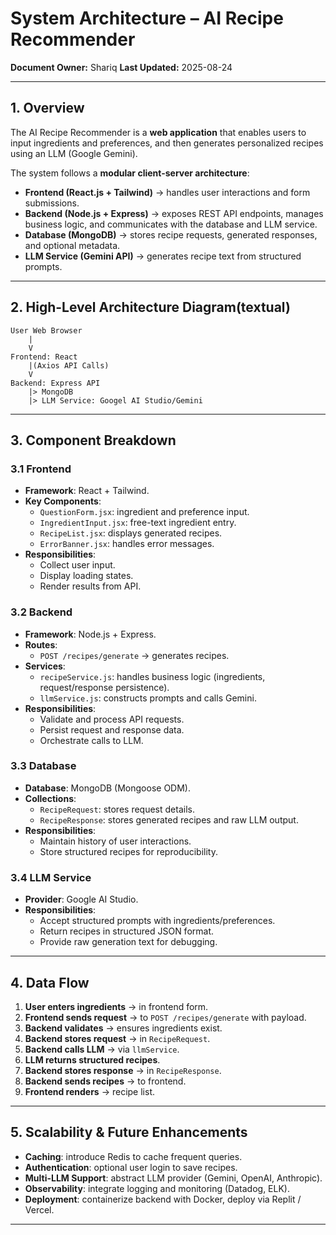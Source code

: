 
# System Architecture – AI Recipe Recommender

**Document Owner:** Shariq
**Last Updated:** 2025-08-24  

---

## 1. Overview

The AI Recipe Recommender is a **web application** that enables users to input ingredients and preferences, and then generates personalized recipes using an LLM (Google Gemini).  

The system follows a **modular client-server architecture**:

- **Frontend (React.js + Tailwind)** → handles user interactions and form submissions.
- **Backend (Node.js + Express)** → exposes REST API endpoints, manages business logic, and communicates with the database and LLM service.
- **Database (MongoDB)** → stores recipe requests, generated responses, and optional metadata.
- **LLM Service (Gemini API)** → generates recipe text from structured prompts.

---

## 2. High-Level Architecture Diagram(textual)
```
User Web Browser
    |
    V
Frontend: React
	|(Axios API Calls)
    V 
Backend: Express API
	|> MongoDB
	|> LLM Service: Googel AI Studio/Gemini
```
---
## 3. Component Breakdown

### 3.1 Frontend
- **Framework**: React + Tailwind.
- **Key Components**:
  - `QuestionForm.jsx`: ingredient and preference input.
  - `IngredientInput.jsx`: free-text ingredient entry.
  - `RecipeList.jsx`: displays generated recipes.
  - `ErrorBanner.jsx`: handles error messages.
- **Responsibilities**:
  - Collect user input.
  - Display loading states.
  - Render results from API.

### 3.2 Backend
- **Framework**: Node.js + Express.
- **Routes**:
  - `POST /recipes/generate` → generates recipes.
- **Services**:
  - `recipeService.js`: handles business logic (ingredients, request/response persistence).
  - `llmService.js`: constructs prompts and calls Gemini.
- **Responsibilities**:
  - Validate and process API requests.
  - Persist request and response data.
  - Orchestrate calls to LLM.

### 3.3 Database
- **Database**: MongoDB (Mongoose ODM).
- **Collections**:
  - `RecipeRequest`: stores request details.
  - `RecipeResponse`: stores generated recipes and raw LLM output.
- **Responsibilities**:
  - Maintain history of user interactions.
  - Store structured recipes for reproducibility.

### 3.4 LLM Service
- **Provider**: Google AI Studio.
- **Responsibilities**:
  - Accept structured prompts with ingredients/preferences.
  - Return recipes in structured JSON format.
  - Provide raw generation text for debugging.

---

## 4. Data Flow

1. **User enters ingredients** → in frontend form.
2. **Frontend sends request** → to `POST /recipes/generate` with payload.
3. **Backend validates** → ensures ingredients exist.
4. **Backend stores request** → in `RecipeRequest`.
5. **Backend calls LLM** → via `llmService`.
6. **LLM returns structured recipes**.
7. **Backend stores response** → in `RecipeResponse`.
8. **Backend sends recipes** → to frontend.
9. **Frontend renders** → recipe list.

---

## 5. Scalability & Future Enhancements

- **Caching**: introduce Redis to cache frequent queries.
- **Authentication**: optional user login to save recipes.
- **Multi-LLM Support**: abstract LLM provider (Gemini, OpenAI, Anthropic).
- **Observability**: integrate logging and monitoring (Datadog, ELK).
- **Deployment**: containerize backend with Docker, deploy via Replit / Vercel.
---
